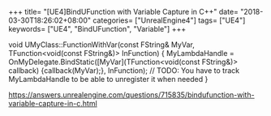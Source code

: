 +++
title= "[UE4]BindUFunction with Variable Capture in C++"
date= "2018-03-30T18:26:02+08:00"
categories= ["UnrealEngine4"]
tags= ["UE4"]
keywords= ["UE4", "BindUFunction", "Variable"]
+++


void UMyClass::FunctionWithVar(const FString& MyVar, TFunction<void(const FString&)> InFunction)
{
    MyLambdaHandle = OnMyDelegate.BindStatic([MyVar](TFunction<void(const FString&)> callback) {callback(MyVar);}, InFunction);
    // TODO: You have to track MyLambdaHandle to be able to unregister it when needed
}

https://answers.unrealengine.com/questions/715835/bindufunction-with-variable-capture-in-c.html

